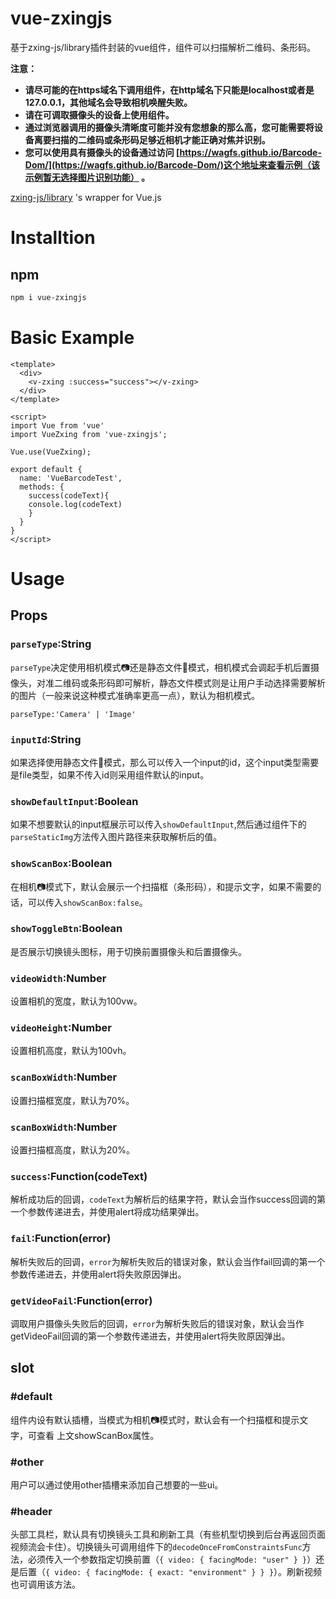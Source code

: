 # vue-zxingjs

基于zxing-js/library插件封装的vue组件，组件可以扫描解析二维码、条形码。

**注意：**

* **请尽可能的在https域名下调用组件，在http域名下只能是localhost或者是127.0.0.1，其他域名会导致相机唤醒失败。**
* **请在可调取摄像头的设备上使用组件。**
* **通过浏览器调用的摄像头清晰度可能并没有您想象的那么高，您可能需要将设备离要扫描的二维码或条形码足够近相机才能正确对焦并识别。**
* **您可以使用具有摄像头的设备通过访问 [https://wagfs.github.io/Barcode-Dom/](https://wagfs.github.io/Barcode-Dom/)这个地址来查看示例（该示例暂无选择图片识别功能） 。**

[zxing-js/library](https://serratus.github.io/zxing-js/library/) 's wrapper for Vue.js

# Installtion

## npm

``` bash
npm i vue-zxingjs
```

# Basic Example

```
<template>
  <div>
    <v-zxing :success="success"></v-zxing>
  </div>
</template>

<script>
import Vue from 'vue'
import VueZxing from 'vue-zxingjs';

Vue.use(VueZxing);

export default {
  name: 'VueBarcodeTest',
  methods: {
    success(codeText){
    console.log(codeText)
    }
  }
}
</script>
```

# Usage

## Props

### `parseType`:String

`parseType`决定使用相机模式📷还是静态文件📕模式，相机模式会调起手机后置摄像头，对准二维码或条形码即可解析，静态文件模式则是让用户手动选择需要解析的图片（一般来说这种模式准确率更高一点），默认为相机模式。

` parseType:'Camera' | 'Image' `





### `inputId`:String

如果选择使用静态文件📕模式，那么可以传入一个input的id，这个input类型需要是file类型，如果不传入id则采用组件默认的input。





### `showDefaultInput`:Boolean

如果不想要默认的input框展示可以传入`showDefaultInput`,然后通过组件下的`parseStaticImg`方法传入图片路径来获取解析后的值。





### `showScanBox`:Boolean

在相机📷模式下，默认会展示一个扫描框（条形码），和提示文字，如果不需要的话，可以传入`showScanBox:false`。



### `showToggleBtn`:Boolean

是否展示切换镜头图标，用于切换前置摄像头和后置摄像头。



### `videoWidth`:Number

设置相机的宽度，默认为100vw。





### `videoHeight`:Number

设置相机高度，默认为100vh。





### `scanBoxWidth`:Number

设置扫描框宽度，默认为70%。





### `scanBoxWidth`:Number

设置扫描框高度，默认为20%。





### `success`:Function(codeText)

解析成功后的回调，`codeText`为解析后的结果字符，默认会当作success回调的第一个参数传递进去，并使用alert将成功结果弹出。





### `fail`:Function(error)

解析失败后的回调，`error`为解析失败后的错误对象，默认会当作fail回调的第一个参数传递进去，并使用alert将失败原因弹出。





### `getVideoFail`:Function(error)

调取用户摄像头失败后的回调，`error`为解析失败后的错误对象，默认会当作getVideoFail回调的第一个参数传递进去，并使用alert将失败原因弹出。



## slot

### #default

组件内设有默认插槽，当模式为相机📷模式时，默认会有一个扫描框和提示文字，可查看 上文showScanBox属性。





### #other

用户可以通过使用other插槽来添加自己想要的一些ui。





### #header

头部工具栏，默认具有切换镜头工具和刷新工具（有些机型切换到后台再返回页面视频流会卡住）。切换镜头可调用组件下的`decodeOnceFromConstraintsFunc`方法，必须传入一个参数指定切换前置（`{ video: { facingMode: "user" } }`）还是后置（`{ video: { facingMode: { exact: "environment" } } }`）。刷新视频也可调用该方法。